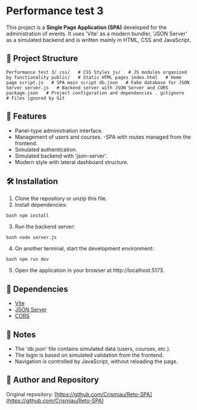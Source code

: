 # Performance test 3

This project is a **Single Page Application (SPA)** developed for the administration of events. It uses 'Vite' as a modern bundler, 'JSON Server' as a simulated backend and is written mainly in HTML, CSS and JavaScript.

## 📁 Project Structure

`
Performance test 3/
css/   # CSS Styles
js/   # JS modules organized by functionality
public/   # Static HTML pages
index.html   # Home page
script.js   # SPA main script
db.json   # Fake database for JSON Server
server.js   # Backend server with JSON Server and CORS
package.json   # Project configuration and dependencies
. gitignore   # Files ignored by Git
`

## 🚀 Features

- Panel-type administration interface.
- Management of users and courses.
-SPA with routes managed from the frontend.
- Simulated authentication.
- Simulated backend with 'json-server'.
- Modern style with lateral dashboard structure.

## 🛠️ Installation

1. Clone the repository or unzip this file.
2. Install dependencies:

`bash
npm install
`

3. Run the backend server:

`bash
node server.js
`

4. On another terminal, start the development environment:

`bash
npm run dev
`

5. Open the application in your browser at http://localhost:5173.

## 🧪 Dependencies

- [Vite](https://vitejs.dev/)
- [JSON Server](https://github.com/typicode/json-server)
- [CORS](https://www.npmjs.com/package/cors)

## 📄 Notes

- The 'db.json' file contains simulated data (users, courses, etc.).
- The login is based on simulated validation from the frontend.
- Navigation is controlled by JavaScript, without reloading the page.

## 📌 Author and Repository

Original repository: [https://github.com/Crismiau/Reto-SPA](https://github.com/Crismiau/Reto-SPA)
